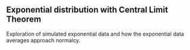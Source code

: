 ## Exponential distribution with Central Limit Theorem

Exploration of simulated exponential data and how the exponential data  averages approach normalcy.

